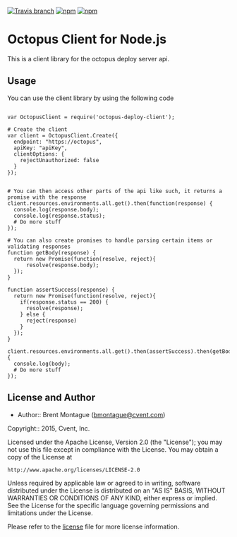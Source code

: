 [![Travis branch](https://img.shields.io/travis/cvent/node-octopus-deploy-client/master.svg?style=flat-square)](https://travis-ci.org/cvent/node-octopus-deploy-client) [![npm](https://img.shields.io/npm/v/octopus-deploy-client.svg?style=flat-square)](https://www.npmjs.com/package/octopus-deploy-client) [![npm](https://img.shields.io/npm/l/octopus-deploy-client.svg?style=flat-square)](https://github.com/cvent/node-octopus-deploy-client/blob/master/LICENSE)

# Octopus Client for Node.js

This is a client library for the octopus deploy server api.


## Usage

You can use the client library by using the following code

```

var OctopusClient = require('octopus-deploy-client');

# Create the client
var client = OctopusClient.Create({
  endpoint: "https://octopus",
  apiKey: "apiKey",
  clientOptions: {
    rejectUnauthorized: false
  }
});


# You can then access other parts of the api like such, it returns a promise with the response
client.resources.environments.all.get().then(function(response) {
  console.log(response.body);
  console.log(response.status);
  # Do more stuff
});

# You can also create promises to handle parsing certain items or validating responses
function getBody(response) {
  return new Promise(function(resolve, reject){
      resolve(response.body);
  });
}

function assertSuccess(response) {
  return new Promise(function(resolve, reject){
    if(response.status == 200) {
      resolve(response);
    } else {
      reject(response)
    }
  });
}

client.resources.environments.all.get().then(assertSuccess).then(getBody).then(function(body) {
  console.log(body);
  # Do more stuff
});
```

## License and Author

* Author:: Brent Montague (<bmontague@cvent.com>)

Copyright:: 2015, Cvent, Inc.

Licensed under the Apache License, Version 2.0 (the "License");
you may not use this file except in compliance with the License.
You may obtain a copy of the License at

    http://www.apache.org/licenses/LICENSE-2.0

Unless required by applicable law or agreed to in writing, software
distributed under the License is distributed on an "AS IS" BASIS,
WITHOUT WARRANTIES OR CONDITIONS OF ANY KIND, either express or implied.
See the License for the specific language governing permissions and
limitations under the License.

Please refer to the [license](LICENSE.md) file for more license information.
